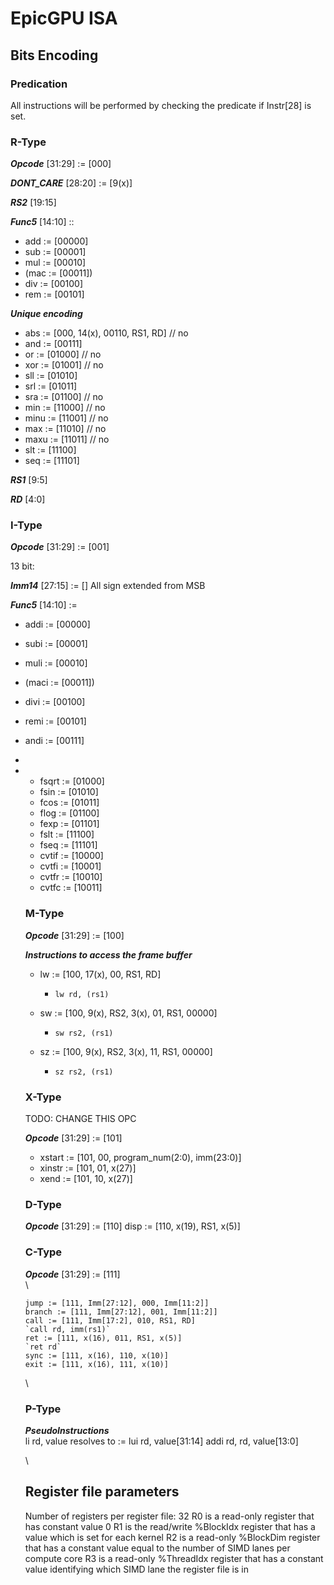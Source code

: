 # EpicGPU ISA

## Bits Encoding

### Predication

All instructions will be performed by checking the predicate if Instr[28] is set.

### R-Type

***Opcode*** [31:29] := [000]

***DONT_CARE*** [28:20] := [9(x)]

***RS2*** [19:15]

***Func5*** [14:10] ::

* 	add := [00000]
* 	sub := [00001]
* 	mul := [00010]
* 	(mac := [00011])
* 	div := [00100]
* 	rem := [00101]

***Unique encoding***

* 	abs := [000, 14(x), 00110, RS1, RD] // no
* 	and := [00111]
* 	or  := [01000] // no
* 	xor := [01001] // no
* 	sll := [01010]
* 	srl := [01011]
* 	sra := [01100] // no
* 	min := [11000] // no
* 	minu := [11001] // no
* 	max := [11010] // no
* 	maxu := [11011] // no
* 	slt := [11100]
* 	seq := [11101]

***RS1*** [9:5]

***RD*** [4:0]

### I-Type

***Opcode*** [31:29] := [001]

13 bit:

***Imm14*** [27:15] := [] All sign extended from MSB

***Func5*** [14:10] :=

* 	addi := [00000]
* 	subi := [00001]
* 	muli := [00010]
* 	(maci := [00011])
* 	divi := [00100]
* 	remi := [00101]
* 	andi := [00111]
* 	<!-- ori  := [01000]
* 	xori := [01001] -->
* 	slli := [01010]
* 	srli := [01011]
* 	<!-- srai := [01100] -->

* 	<!-- mini := [11000]
* 	miniu := [11001]
* 	maxi := [11010]
* 	maxiu := [11011] -->
* 	slti := [11100]
* 	seqi := [11101]


***RS1*** [9:5]
\
***RD*** [4:0]\


### U-Type
***Opcode*** [31:29] := [010]

* lui := [010, Imm(23:11), 11111, Imm(10:6), RD] <--- **new 18 bit encoding**
* lui := [010, Imm(23:10), 11111, Imm(9:5), RD] <--- **old 19 bit encoding**
* li  := [010, Imm(18:5),  11111, Imm(4:0), RD] **now deprecated**



### F-Type
***Opcode*** [31:29] := [011]

***Func5*** [14:10] ::

* fadd := [00000]
* fsub := [00001]
* fmul := [00010]
* (fmac := [00011])
* fdiv := [00100]
* fabs := [00110]
<!-- * frcp := [00111] -->
* fsqrt := [01000]
<!-- * frsqrt := [01001] -->
* fsin := [01010]
* fcos := [01011]
* flog := [01100]
* fexp := [01101]

<!-- * fmin := [11000]
* fmax := [11010] -->
* fslt := [11100]
* fseq := [11101]
* cvtif := [10000]
* cvtfi := [10001]
* cvtfr := [10010]
* cvtfc := [10011]

### M-Type

***Opcode*** [31:29] := [100]

***Instructions to access the frame buffer***

* lw := [100, 17(x), 00, RS1, RD]

    * `lw rd, (rs1)`

* sw := [100, 9(x), RS2, 3(x), 01, RS1, 00000]

    * `sw rs2, (rs1)`

* sz := [100, 9(x), RS2, 3(x), 11, RS1, 00000]

    * `sz rs2, (rs1)`

### X-Type

TODO: CHANGE THIS OPC

***Opcode*** [31:29] := [101]
* xstart := [101, 00, program_num(2:0), imm(23:0)]
* xinstr := [101, 01, x(27)]
* xend   := [101, 10, x(27)]

### D-Type
***Opcode*** [31:29] := [110]
 	disp := [110, x(19), RS1, x(5)]

### C-Type
***Opcode*** [31:29] := [111]\
\

	jump := [111, Imm[27:12], 000, Imm[11:2]]
	branch := [111, Imm[27:12], 001, Imm[11:2]]
	call := [111, Imm[17:2], 010, RS1, RD]
	`call rd, imm(rs1)`
	ret := [111, x(16), 011, RS1, x(5)]
	`ret rd`
	sync := [111, x(16), 110, x(10)]
	exit := [111, x(16), 111, x(10)]
\


### P-Type
***PseudoInstructions***
\
    li rd, value resolves to :=
        lui  rd, value[31:14]
        addi rd, rd, value[13:0]


\

## Register file parameters
Number of registers per register file: 32
R0 is a read-only register that has constant value 0
R1 is the read/write %BlockIdx register that has a value which is set for each kernel
R2 is a read-only %BlockDim register that has a constant value equal to the number of SIMD lanes per compute core
R3 is a read-only %ThreadIdx register that has a constant value identifying which SIMD lane the register file is in
